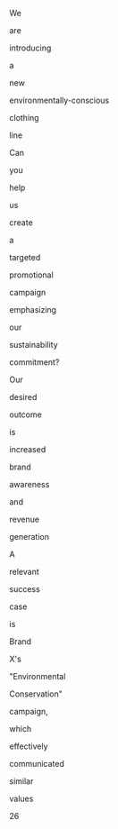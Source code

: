 We
 
are
 
introducing
 
a
 
new
 
environmentally-conscious
 
clothing
 
line
 
Can
 
you
 
help
 
us
 
create
 
a
 
targeted
 
promotional
 
campaign
 
emphasizing
 
our
 
sustainability
 
commitment?
 
Our
 
desired
 
outcome
 
is
 
increased
 
brand
 
awareness
 
and
 
revenue
 
generation
 
A
 
relevant
 
success
 
case
 
is
 
Brand
 
X's
 
"Environmental
 
Conservation"
 
campaign,
 
which
 
effectively
 
communicated
 
similar
 
values
 
 
 
 
 
 
 
 
 
 
 
 
 
 
26
 
 